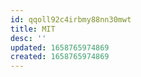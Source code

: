 ```yaml
---
id: qqoll92c4irbmy88nn30mwt
title: MIT
desc: ''
updated: 1658765974869
created: 1658765974869
---
```

